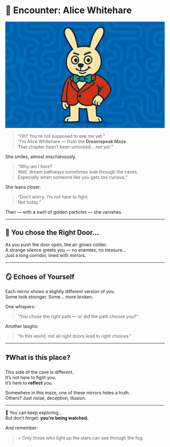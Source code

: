 # 🐇 Encounter: Alice Whitehare

![Alice appears](./AliceRabbit.png)

> “Oh? You’re not supposed to see me yet.”  
> “I’m Alice Whitehare — from the **Dreamspeak Maze**.  
> That chapter hasn’t been unlocked... *not yet.*”  

She smiles, almost mischievously.

> “Why am I here?  
> Well, dream pathways sometimes leak through the caves.  
> Especially when someone like you gets too curious.”  

She leans closer.

> “Don’t worry. I’m not here to fight.  
> Not today.”  

Then — with a swirl of golden particles — she vanishes.

---

## 🚪 You chose the Right Door...

As you push the door open, the air grows colder.  
A strange silence greets you — no enemies, no treasure...  
Just a long corridor, lined with mirrors.

---

## 🪞 Echoes of Yourself

Each mirror shows a slightly different version of *you*.  
Some look stronger. Some... more broken.

One whispers:  
> “You chose the right path — or did the path choose you?”

Another laughs:  
> “In this world, not all right doors lead to right choices.”

---

## ❓What is this place?

This side of the cave is different.  
It’s not here to fight you.  
It’s here to **reflect** you.

Somewhere in this maze, one of these mirrors hides a truth.  
Others? Just noise, deception, illusion.

---

🧭 You can keep exploring…  
But don’t forget: **you’re being watched.**

And remember:  
> ⭐️ Only those who light up the stars can see through the fog.
